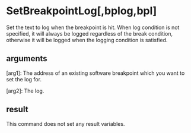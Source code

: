 # SetBreakpointLog[,bplog,bpl]
Set the text to log when the breakpoint is hit. When log condition is not specified, it will always be logged regardless of the break condition, otherwise it will be logged when the logging condition is satisfied.

## arguments
[arg1]: The address of an existing software breakpoint which you want to set the log for.

[arg2]: The log.

## result
This command does not set any result variables.
